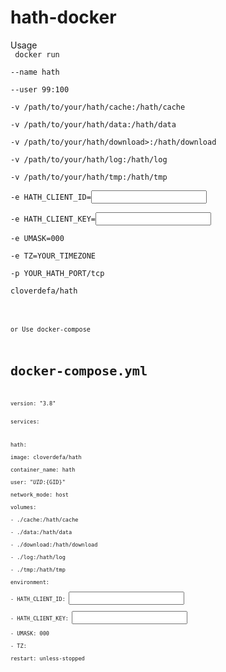 # hath-docker    
    
Usage    
<code> 
docker run    
--name hath    
--user 99:100    
-v /path/to/your/hath/cache:/hath/cache    
-v /path/to/your/hath/data:/hath/data    
-v /path/to/your/hath/download>:/hath/download    
-v /path/to/your/hath/log:/hath/log    
-v /path/to/your/hath/tmp:/hath/tmp    
-e HATH_CLIENT_ID=<Input Your HATH ID Here>    
-e HATH_CLIENT_KEY=<Input Your HATH KEY Here>    
-e UMASK=000    
-e TZ=YOUR_TIMEZONE    
-p YOUR_HATH_PORT/tcp    
cloverdefa/hath    
<code>
    
or Use docker-compose    
    
# docker-compose.yml    
<code>  
version: "3.8"    
    
services:    
    
hath:    
  image: cloverdefa/hath    
  container_name: hath    
  user: "${UID}:${GID}"    
  network_mode: host    
  volumes:    
    - ./cache:/hath/cache    
    - ./data:/hath/data    
    - ./download:/hath/download    
    - ./log:/hath/log    
    - ./tmp:/hath/tmp    
  environment:    
    - HATH_CLIENT_ID: <Input Your HATH ID Here>    
    - HATH_CLIENT_KEY: <Input Your HATH KEY Here>    
    - UMASK: 000    
    - TZ: <Your TimeZone>    
  restart: unless-stopped    
<code>

